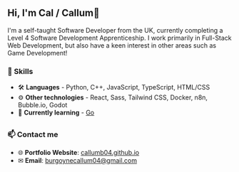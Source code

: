 ## Hi, I'm Cal / Callum👋

I'm a self-taught Software Developer from the UK, currently completing a Level 4 Software Development Apprenticeship. I work primarily in Full-Stack Web Development, but also have a keen interest in other areas such as Game Development!

### 🧰 Skills
- 🛠 **Languages** - Python, C++, JavaScript, TypeScript, HTML/CSS <br>
- ⚙ **Other technologies** - React, Sass, Tailwind CSS, Docker, n8n, Bubble.io, Godot
- 🌱 **Currently learning** - [Go](https://github.com/CallumB04/go-api-learning)

##

### 📫 Contact me
- 🌐 **Portfolio Website**: [callumb04.github.io](https://callumb04.github.io)
- ✉ **Email**: [burgoynecallum04@gmail.com](mailto:burgoynecallum04@gmail.com)

<!--
**CallumB04/CallumB04** is a ✨ _special_ ✨ repository because its `README.md` (this file) appears on your GitHub profile.

Here are some ideas to get you started:

- 🔭 I’m currently working on ...
- 🌱 I’m currently learning ...
- 👯 I’m looking to collaborate on ...
- 🤔 I’m looking for help with ...
- 💬 Ask me about ...
- 📫 How to reach me: ...
- 😄 Pronouns: ...
- ⚡ Fun fact: ...
-->
